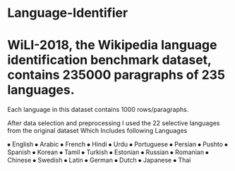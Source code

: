 # Language-Identifier
<h1>WiLI-2018, the Wikipedia language identification benchmark dataset, contains 235000 paragraphs of 235 languages.</h1>
Each language in this dataset contains 1000 rows/paragraphs.

After data selection and preprocessing I used the 22 selective languages from the original dataset Which Includes following Languages

⦁ English ⦁ Arabic ⦁ French ⦁ Hindi ⦁ Urdu ⦁ Portuguese ⦁ Persian ⦁ Pushto ⦁ Spanish ⦁ Korean ⦁ Tamil ⦁ Turkish ⦁ Estonian ⦁ Russian ⦁ Romanian ⦁ Chinese ⦁ Swedish ⦁ Latin ⦁ German ⦁ Dutch ⦁ Japanese ⦁ Thai
